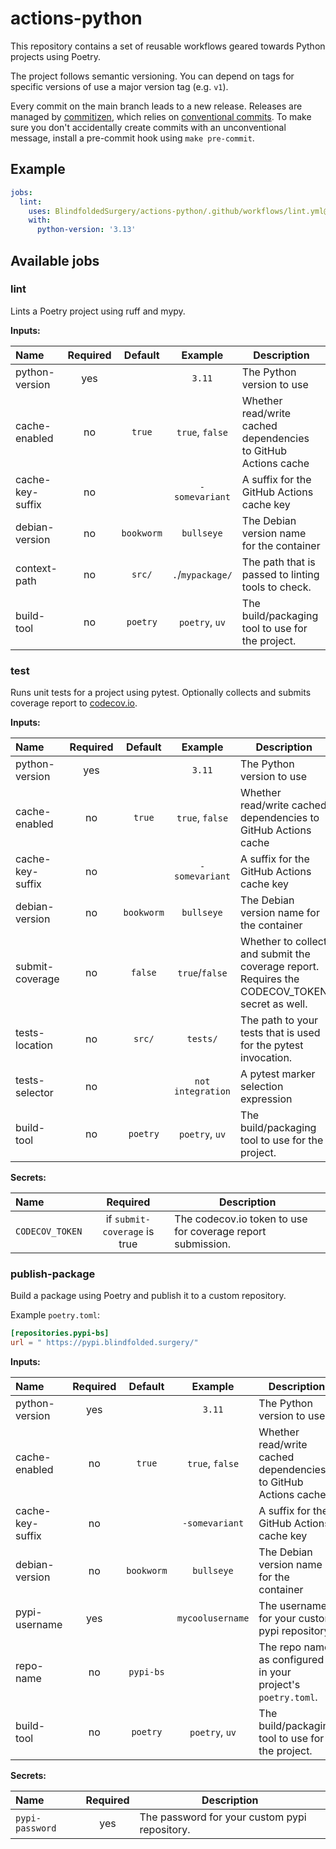 # actions-python

This repository contains a set of reusable workflows geared towards Python projects using Poetry.

The project follows semantic versioning. You can depend on tags for specific versions of use a
major version tag (e.g. `v1`).

Every commit on the main branch leads to a new release. Releases are managed by
[commitizen][commitizen], which relies on [conventional commits][ccommit]. To make sure you don't
accidentally create commits with an unconventional message, install a pre-commit hook using
`make pre-commit`.

[commitizen]: https://commitizen-tools.github.io/commitizen/

[ccommit]: https://www.conventionalcommits.org/en/v1.0.0/

## Example

```yaml
jobs:
  lint:
    uses: BlindfoldedSurgery/actions-python/.github/workflows/lint.yml@v1
    with:
      python-version: '3.13'
```

## Available jobs

### lint

Lints a Poetry project using ruff and mypy.

**Inputs:**

| Name           | Required |  Default   |     Example      | Description                                        |
|:---------------|:--------:|:----------:|:----------------:|----------------------------------------------------|
| python-version |   yes    |            |      `3.11`      | The Python version to use                          |
| cache-enabled    |    no    |   `true`   | `true`, `false`  | Whether read/write cached dependencies to GitHub Actions cache |
| cache-key-suffix |    no    |            |  `-somevariant`  | A suffix for the GitHub Actions cache key                      |
| debian-version |    no    | `bookworm` |    `bullseye`    | The Debian version name for the container          |
| context-path   |    no    |   `src/`   | `.`/`mypackage/` | The path that is passed to linting tools to check. |
| build-tool     |    no    |  `poetry`  |  `poetry`, `uv`  | The build/packaging tool to use for the project.   |

### test

Runs unit tests for a project using pytest. Optionally collects and submits coverage report to
[codecov.io](https://codecov.io).

**Inputs:**

| Name            | Required |  Default   |      Example      | Description                                                                                   |
|:----------------|:--------:|:----------:|:-----------------:|-----------------------------------------------------------------------------------------------|
| python-version  |   yes    |            |      `3.11`       | The Python version to use                                                                     |
| cache-enabled    |    no    |   `true`   | `true`, `false`  | Whether read/write cached dependencies to GitHub Actions cache |
| cache-key-suffix |    no    |            |  `-somevariant`  | A suffix for the GitHub Actions cache key                      |
| debian-version  |    no    | `bookworm` |    `bullseye`     | The Debian version name for the container                                                     |
| submit-coverage |    no    |  `false`   |  `true`/`false`   | Whether to collect and submit the coverage report. Requires the CODECOV_TOKEN secret as well. |
| tests-location  |    no    |   `src/`   |     `tests/`      | The path to your tests that is used for the pytest invocation.                                |
| tests-selector  |    no    |            | `not integration` | A pytest marker selection expression                                                          |
| build-tool      |    no    |  `poetry`  |  `poetry`, `uv`   | The build/packaging tool to use for the project.                                              |

**Secrets:**

| Name            |           Required           | Description                                                 |
|:----------------|:----------------------------:|-------------------------------------------------------------|
| `CODECOV_TOKEN` | if `submit-coverage` is true | The codecov.io token to use for coverage report submission. |

### publish-package

Build a package using Poetry and publish it to a custom repository.

Example `poetry.toml`:

```toml
[repositories.pypi-bs]
url = " https://pypi.blindfolded.surgery/"
```

**Inputs:**

| Name             | Required |  Default   |     Example      | Description                                                    |
|:-----------------|:--------:|:----------:|:----------------:|----------------------------------------------------------------|
| python-version   |   yes    |            |      `3.11`      | The Python version to use                                      |
| cache-enabled    |    no    |   `true`   | `true`, `false`  | Whether read/write cached dependencies to GitHub Actions cache |
| cache-key-suffix |    no    |            |  `-somevariant`  | A suffix for the GitHub Actions cache key                      |
| debian-version   |    no    | `bookworm` |    `bullseye`    | The Debian version name for the container                      |
| pypi-username    |   yes    |            | `mycoolusername` | The username for your custom pypi repository.                  |
| repo-name        |    no    | `pypi-bs`  |                  | The repo name as configured in your project's `poetry.toml`.   |
| build-tool       |    no    |  `poetry`  |  `poetry`, `uv`  | The build/packaging tool to use for the project.               |

**Secrets:**

| Name            | Required | Description                                   |
|:----------------|:--------:|-----------------------------------------------|
| `pypi-password` |   yes    | The password for your custom pypi repository. |
